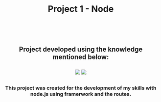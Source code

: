 <h1 align="center">Project 1 - Node<h1>
<br>
<h2 align="center">Project developed using the knowledge mentioned below:
<br>
<br>
<img src="https://img.shields.io/badge/Node.js-43853D?style=for-the-badge&logo=node.js&logoColor=white" />
<img src="https://img.shields.io/badge/JavaScript-F7DF1E?style=for-the-badge&logo=javascript&logoColor=black" />
<br><h2>

<h3 align="center">This project was created for the development of my skills with node.js using framerwork and the routes.<h3>
<br>

